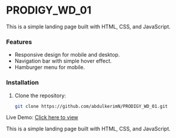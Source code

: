 # PRODIGY_WD_01
This is a simple landing page built with HTML, CSS, and JavaScript.

### Features
- Responsive design for mobile and desktop.
- Navigation bar with simple hover effect.
- Hamburger menu for mobile.

### Installation

1. Clone the repository:
   ```bash
   git clone https://github.com/abdulkerimN/PRODIGY_WD_01.git

Live Demo: [Click here to view](https://abdulkerimn.github.io/PRODIGY_WD_01/)

This is a simple landing page built with HTML, CSS, and JavaScript.

